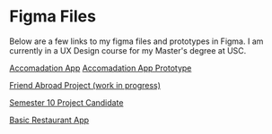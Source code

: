 # Figma Files

Below are a few links to my figma files and prototypes in Figma. I am currently in a UX Design course for my Master's degree at USC.


[Accomadation App](https://www.figma.com/file/BAYHj461Gh2psp2jn4NTmZ/Accommodations-App?node-id=0%3A1)
[Accomadation App Prototype](https://www.figma.com/proto/BAYHj461Gh2psp2jn4NTmZ/Accommodations-App?node-id=4%3A79&scaling=scale-down&page-id=0%3A1&starting-point-node-id=4%3A79)

[Friend Abroad Project (work in progress)](https://www.figma.com/file/YObHfzYwJI9t4JyqUeWZ2I/Friend-Abroad-Group-Project-(work-in-progress)?node-id=0%3A1)

[Semester 10 Project Candidate](https://www.figma.com/file/Vc6WWV8edRVXJAErVhFQpr/Semester-10-Project-Candidates?node-id=0%3A1)

[Basic Restaurant App](https://www.figma.com/file/2XCZm9FnJA2GTO607vSQ5Z/Restaurant-App?node-id=0%3A1)

